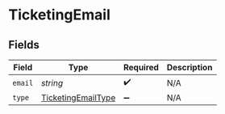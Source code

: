 # TicketingEmail


## Fields

| Field                                                           | Type                                                            | Required                                                        | Description                                                     |
| --------------------------------------------------------------- | --------------------------------------------------------------- | --------------------------------------------------------------- | --------------------------------------------------------------- |
| `email`                                                         | *string*                                                        | :heavy_check_mark:                                              | N/A                                                             |
| `type`                                                          | [TicketingEmailType](../../models/shared/ticketingemailtype.md) | :heavy_minus_sign:                                              | N/A                                                             |